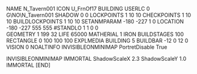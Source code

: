 NAME  N_Tavern001
ICON U_FrnOf17
BUILDING
USERLC 0 G\NO\N_Tavern001  SHADOW 0 0
LOCKPOINTS       1 10 10
CHECKPOINTS      1 10 10
BUILDLOCKPOINTS  1 10 10
SETANMPARAM -180 -227 1 0
LOCATION -180 -227 555 555
#STANDLO    1 1 0 0     
GEOMETRY 1 199 32
LIFE     65000
MATHERIAL 1 IRON
BUILDSTAGES 100
RECTANGLE    0 100 100 100
EXPLMEDIA BUILDING 5
BUILDBAR -12 0 12 0
VISION 0
NOALTINFO
INVISIBLEONMINIMAP
PortretDisable True

INVISIBLEONMINIMAP
IMMORTAL
ShadowScaleX 2.3
ShadowScaleY 1.0
IMMORTAL
[END]
